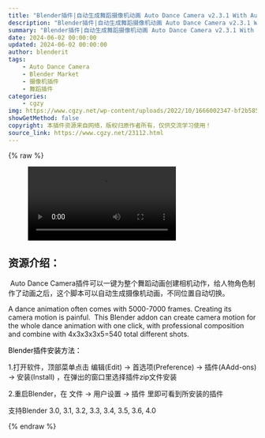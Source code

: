 ```yaml
---
title: "Blender插件|自动生成舞蹈摄像机动画 Auto Dance Camera v2.3.1 With Audio Beat"
description: "Blender插件|自动生成舞蹈摄像机动画 Auto Dance Camera v2.3.1 With Audio Beat"
summary: "Blender插件|自动生成舞蹈摄像机动画 Auto Dance Camera v2.3.1 With Audio Beat"
date: 2024-06-02 00:00:00
updated: 2024-06-02 00:00:00
author: blenderit
tags: 
    - Auto Dance Camera
    - Blender Market
    - 摄像机插件
    - 舞蹈插件
categories:
    - cgzy
img: https://www.cgzy.net/wp-content/uploads/2022/10/1666002347-bf2b585aaeb7a04.jpg
showGetMethod: false
copyright: 本插件资源来自网络，版权归原作者所有，仅供交流学习使用！
source_link: https://www.cgzy.net/23112.html
---
```


{% raw %}
<figure class="wp-block-video aligncenter"><video controls src="https://cloud.video.taobao.com/play/u/717183932/p/1/e/6/t/1/382058378624.mp4"></video></figure><div class="wp-block-pandastudio-title"><div class="title_style_01"><h2 id="h2-0">资源介绍：</h2></div></div><p class="is-style-text-indent-2em"> Auto Dance Camera插件可以一键为整个舞蹈动画创建相机动作，给人物角色制作了动画之后，这个脚本可以自动生成摄像机动画，不同位置自动切换。</p><p>A dance animation often comes with 5000-7000 frames. Creating its camera motion is painful.  This Blender addon can create camera motion for the whole dance animation with one click, with professional composition and combine with 4x3x3x3x5=540 total different shots.</p><p><mark style="background-color:rgba(0, 0, 0, 0)" class="has-inline-color has-vivid-red-color">Blender插件安装方法：</mark></p><p>1.打开软件，顶部菜单点击 编辑(Edit) → 首选项(Preference) → 插件(AAdd-ons) → 安装(Install) ，在弹出的窗口里选择插件zip文件安装</p><p>2.重启Blender，在 文件 → 用户设置 → 插件 里即可看到所安装的插件</p><div class="wp-block-pandastudio-tips"><div class="tip success "><p>支持Blender 3.0, 3.1, 3.2, 3.3, 3.4, 3.5, 3.6, 4.0</p>
</div></div>
<div style="display: none">cgzy</div>
{% endraw %}